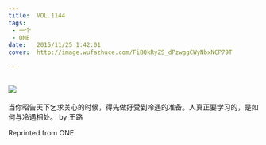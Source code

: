 ```yaml
---
title:	VOL.1144
tags:
 - 一个
 - ONE
date:	2015/11/25 1:42:01
cover:	http://image.wufazhuce.com/FiBQkRyZS_dPzwggCWyNbxNCP79T

---
```

![](http://image.wufazhuce.com/FiBQkRyZS_dPzwggCWyNbxNCP79T)
---

当你昭告天下乞求关心的时候，得先做好受到冷遇的准备。人真正要学习的，是如何与冷遇相处。 by 王路
 
Reprinted from ONE

